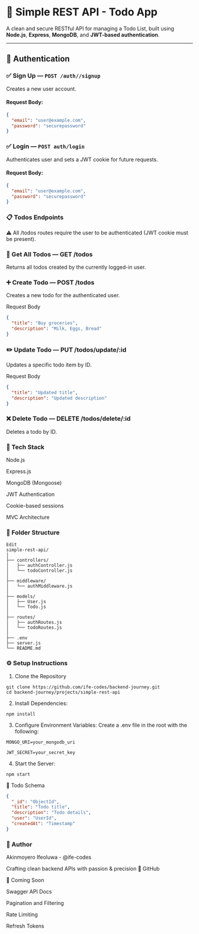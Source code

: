 # 📝 Simple REST API - Todo App

A clean and secure RESTful API for managing a Todo List, built using **Node.js**, **Express**, **MongoDB**, and **JWT-based authentication**.

---

## 🔐 Authentication

### ✅ Sign Up — `POST /auth//signup`
Creates a new user account.

#### Request Body:
```json
{
  "email": "user@example.com",
  "password": "securepassword"
}
```

### ✅ Login — `POST auth/login`
Authenticates user and sets a JWT cookie for future requests.

#### Request Body:
``` json
{
  "email": "user@example.com",
  "password": "securepassword"
}
```

### 📋 Todos Endpoints

⚠️ All /todos routes require the user to be authenticated (JWT cookie must be present).

### 📄 Get All Todos — GET /todos
Returns all todos created by the currently logged-in user.

### ➕ Create Todo — POST /todos
Creates a new todo for the authenticated user.

Request Body
```json
{
  "title": "Buy groceries",
  "description": "Milk, Eggs, Bread"
}
```

### ✏️ Update Todo — PUT /todos/update/:id
Updates a specific todo item by ID.

Request Body
```json
{
  "title": "Updated title",
  "description": "Updated description"
}
```

### ❌ Delete Todo — DELETE /todos/delete/:id
Deletes a todo by ID.

### 🧩 Tech Stack
Node.js

Express.js

MongoDB (Mongoose)

JWT Authentication

Cookie-based sessions

MVC Architecture

### 📁 Folder Structure
```pgsql
Edit
simple-rest-api/
│
├── controllers/
│   ├── authController.js
│   └── todoController.js
│
├── middleware/
│   └── authMiddleware.js
│
├── models/
│   ├── User.js
│   └── Todo.js
│
├── routes/
│   ├── authRoutes.js
│   └── todoRoutes.js
│
├── .env
├── server.js
└── README.md
```

### ⚙️ Setup Instructions
1. Clone the Repository
```
git clone https://github.com/ife-codes/backend-journey.git
cd backend-journey/projects/simple-rest-api
```
2. Install Dependencies: 
```
npm install
```
3. Configure Environment Variables:
Create a .env file in the root with the following:

```
MONGO_URI=your_mongodb_uri

JWT_SECRET=your_secret_key
```
4. Start the Server:

```
npm start
```

🧪 Todo Schema
``` json
{
  "_id": "ObjectId",
  "title": "Todo title",
  "description": "Todo details",
  "user": "UserId",
  "createdAt": "Timestamp"
}
```

### 🚀 Author
Akinmoyero Ifeoluwa - @ife-codes


Crafting clean backend APIs with passion & precision 🚀
GitHub

📌 Coming Soon

Swagger API Docs

Pagination and Filtering

Rate Limiting

Refresh Tokens